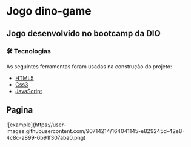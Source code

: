 # Jogo dino-game

## Jogo desenvolvido no bootcamp da DIO

### 🛠 Tecnologias

As seguintes ferramentas foram usadas na construção do projeto:

- [HTML5](https://pt.wikipedia.org/wiki/HTML5)
- [Css3](https://www.w3schools.com/css/)
- [JavaScript](https://developer.mozilla.org/pt-BR/docs/Web/JavaScript)

<h2>Pagina</h2>
![example](https://user-images.githubusercontent.com/90714214/164041145-e829245d-42e8-4c8c-a899-6b91f307aba0.png)
